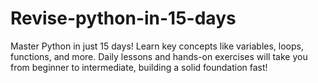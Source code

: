 # Revise-python-in-15-days
Master Python in just 15 days! Learn key concepts like variables, loops, functions, and more. Daily lessons and hands-on exercises will take you from beginner to intermediate, building a solid foundation fast!
